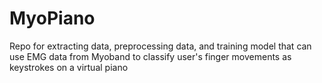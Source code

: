 # MyoPiano

Repo for extracting data, preprocessing data, and training model that can use EMG data from Myoband to classify user's finger movements as keystrokes on a virtual piano
